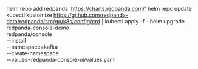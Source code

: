 helm repo add redpanda 'https://charts.redpanda.com/' 
helm repo update
kubectl kustomize https://github.com/redpanda-data/redpanda/src/go/k8s/config/crd | kubectl apply -f -
helm upgrade \
    redpanda-console-demo \
    redpanda/console \
    --install \
    --namespace=kafka \
    --create-namespace \
    --values=redpanda-console-ui/values.yaml
